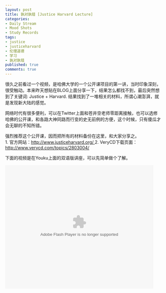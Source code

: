 ```yaml
---
layout: post
title: 孰对孰错 [Justice Harvard Lecture]
categories:
- Daily Stream
- Mood Shots
- Study Records
tags:
- justice
- justiceharvard
- 伦理道德
- 学习
- 孰对孰错
published: true
comments: true
---
```

<p>很久之前看过一个视频，是哈佛大学的一个公开课项目的第一讲，当时印象深刻，很受触动。本来昨天想贴在BLOG上面分享一下，结果怎么都找不到，最后突然想到了关键词: Justice + Harvard. 结果找到了一堆相关的材料，所谓心潮澎湃，就是发现新大陆的感觉。</p>

<p>网络时代有很多便利，可以在Twitter上面和苍井空老师零距离接触，也可以选修哈佛的公开课，和各路大神同路而行变的史无前例的方便，这个时候，只有傻瓜才会无聊的不知所错。</p>

<p>强烈推荐这个公开课，因而把所有的材料备份在这里，和大家分享之。<br />
1. 官方网站：<a href="http://www.justiceharvard.org/">http://www.justiceharvard.org/ </a>
2. VeryCD下载页面：<a href="http://www.verycd.com/topics/2803004/">http://www.verycd.com/topics/2803004/</a></p>

<p>下面的视频是在Youku上面的双语版讲座，可以先简单做个了解。</p>

<p><object classid="clsid:d27cdb6e-ae6d-11cf-96b8-444553540000" width="480" height="400" codebase="http://download.macromedia.com/pub/shockwave/cabs/flash/swflash.cab#version=6,0,40,0"><param name="align" value="middle" /><param name="src" value="http://player.youku.com/player.php/sid/XMTQ3NDg5MDQw/v.swf" /><param name="quality" value="high" /><embed type="application/x-shockwave-flash" width="480" height="400" src="http://player.youku.com/player.php/sid/XMTQ3NDg5MDQw/v.swf" quality="high" align="middle"></embed></object></p>
